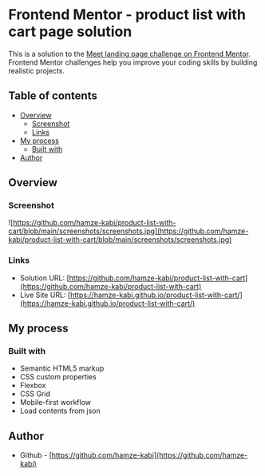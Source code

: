 # Frontend Mentor - product list with cart page solution

This is a solution to the [Meet landing page challenge on Frontend Mentor](https://www.frontendmentor.io/challenges/product-list-with-cart-5MmqLVAp_d). Frontend Mentor challenges help you improve your coding skills by building realistic projects. 

## Table of contents

- [Overview](#overview)
  - [Screenshot](#screenshot)
  - [Links](#links)
- [My process](#my-process)
  - [Built with](#built-with)
- [Author](#author)

## Overview

### Screenshot

![https://github.com/hamze-kabi/product-list-with-cart/blob/main/screenshots/screenshots.jpg](https://github.com/hamze-kabi/product-list-with-cart/blob/main/screenshots/screenshots.jpg)

### Links

- Solution URL: [https://github.com/hamze-kabi/product-list-with-cart](https://github.com/hamze-kabi/product-list-with-cart)
- Live Site URL: [https://hamze-kabi.github.io/product-list-with-cart/](https://hamze-kabi.github.io/product-list-with-cart/)

## My process

### Built with

- Semantic HTML5 markup
- CSS custom properties
- Flexbox
- CSS Grid
- Mobile-first workflow
- Load contents from json

## Author

- Github - [https://github.com/hamze-kabi](https://github.com/hamze-kabi)
